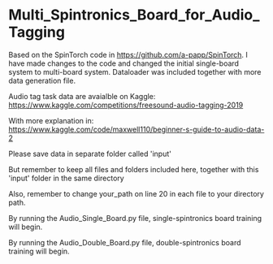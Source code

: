 # Multi_Spintronics_Board_for_Audio_Tagging
Based on the SpinTorch code in https://github.com/a-papp/SpinTorch. I have made changes to the code and changed the initial single-board system to multi-board system. Dataloader was included together with more data generation file.


Audio tag task data are avaialble on Kaggle: https://www.kaggle.com/competitions/freesound-audio-tagging-2019

With more explanation in: https://www.kaggle.com/code/maxwell110/beginner-s-guide-to-audio-data-2


Please save data in separate folder called 'input'

But remember to keep all files and folders included here, together with this 'input' folder in the same directory

Also, remember to change your_path on line 20 in each file to your directory path. 

By running the Audio_Single_Board.py file, single-spintronics board training will begin.

By running the Audio_Double_Board.py file, double-spintronics board training will begin.
